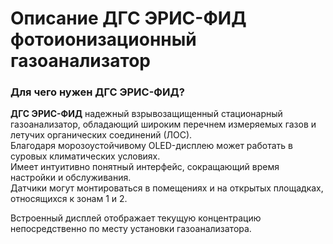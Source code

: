 # Описание ДГС ЭРИС-ФИД фотоионизационный газоанализатор
### Для чего нужен ДГС ЭРИС-ФИД?
**ДГС ЭРИС-ФИД** надежный взрывозащищенный стационарный газоанализатор, обладающий широким перечнем измеряемых газов и летучих органических соединений (ЛОС).  
Благодаря морозоустойчивому OLED-дисплею может работать в суровых климатических условиях.  
Имеет интуитивно понятный интерфейс, сокращающий время настройки и обслуживания.  
Датчики могут монтироваться в помещениях и на открытых площадках, относящихся к зонам 1 и 2.

Встроенный дисплей отображает текущую концентрацию непосредственно по месту установки газоанализатора.